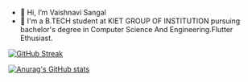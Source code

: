 - 👋 Hi, I’m Vaishnavi Sangal
- 👀 I'm a B.TECH student at KIET GROUP OF INSTITUTION pursuing bachelor's degree in Computer Science And Engineering.Flutter  Ethusiast.



[![GitHub Streak](https://github-readme-streak-stats.herokuapp.com?user=vaishnavi-sangal&theme=dark)](https://git.io/streak-stats)

[![Anurag's GitHub stats](https://github-readme-stats.vercel.app/api?username=vaishnavi-sangal&theme=dark)](https://github.com/anuraghazra/github-readme-stats)

<!---
vaishnavi-sangal/vaishnavi-sangal is a ✨ special ✨ repository because its `README.md` (this file) appears on your GitHub profile.
You can click the Preview link to take a look at your changes.
--->
